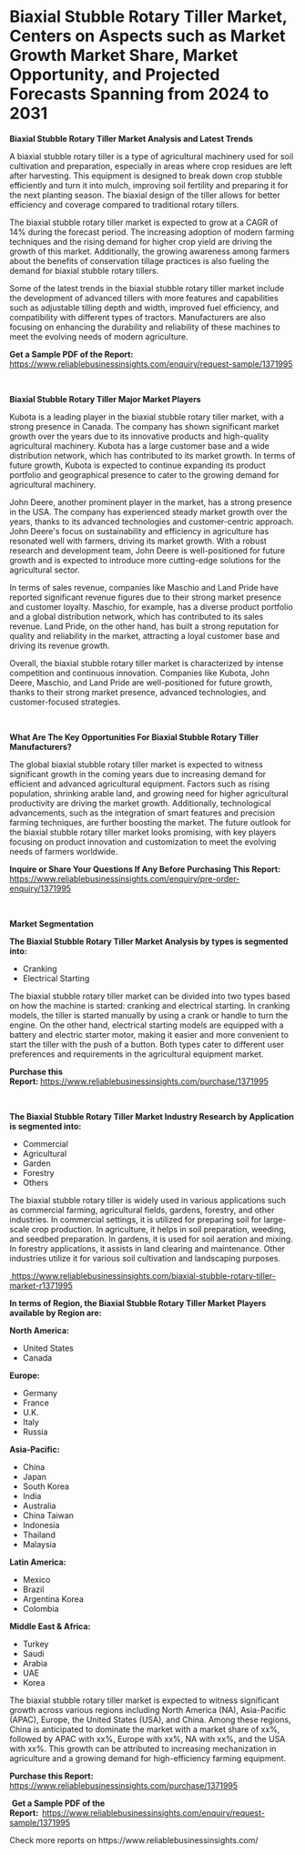 <p><h1>Biaxial Stubble Rotary Tiller Market, Centers on Aspects such as Market Growth Market Share, Market Opportunity, and Projected Forecasts Spanning from 2024 to 2031</h1></p><p><strong>Biaxial Stubble Rotary Tiller Market Analysis and Latest Trends</strong></p>
<p><p>A biaxial stubble rotary tiller is a type of agricultural machinery used for soil cultivation and preparation, especially in areas where crop residues are left after harvesting. This equipment is designed to break down crop stubble efficiently and turn it into mulch, improving soil fertility and preparing it for the next planting season. The biaxial design of the tiller allows for better efficiency and coverage compared to traditional rotary tillers.</p><p>The biaxial stubble rotary tiller market is expected to grow at a CAGR of 14% during the forecast period. The increasing adoption of modern farming techniques and the rising demand for higher crop yield are driving the growth of this market. Additionally, the growing awareness among farmers about the benefits of conservation tillage practices is also fueling the demand for biaxial stubble rotary tillers.</p><p>Some of the latest trends in the biaxial stubble rotary tiller market include the development of advanced tillers with more features and capabilities such as adjustable tilling depth and width, improved fuel efficiency, and compatibility with different types of tractors. Manufacturers are also focusing on enhancing the durability and reliability of these machines to meet the evolving needs of modern agriculture.</p></p>
<p><strong>Get a Sample PDF of the Report:&nbsp;</strong> <a href="https://www.reliablebusinessinsights.com/enquiry/request-sample/1371995">https://www.reliablebusinessinsights.com/enquiry/request-sample/1371995</a></p>
<p>&nbsp;</p>
<p><strong>Biaxial Stubble Rotary Tiller Major Market Players</strong></p>
<p><p>Kubota is a leading player in the biaxial stubble rotary tiller market, with a strong presence in Canada. The company has shown significant market growth over the years due to its innovative products and high-quality agricultural machinery. Kubota has a large customer base and a wide distribution network, which has contributed to its market growth. In terms of future growth, Kubota is expected to continue expanding its product portfolio and geographical presence to cater to the growing demand for agricultural machinery.</p><p>John Deere, another prominent player in the market, has a strong presence in the USA. The company has experienced steady market growth over the years, thanks to its advanced technologies and customer-centric approach. John Deere's focus on sustainability and efficiency in agriculture has resonated well with farmers, driving its market growth. With a robust research and development team, John Deere is well-positioned for future growth and is expected to introduce more cutting-edge solutions for the agricultural sector.</p><p>In terms of sales revenue, companies like Maschio and Land Pride have reported significant revenue figures due to their strong market presence and customer loyalty. Maschio, for example, has a diverse product portfolio and a global distribution network, which has contributed to its sales revenue. Land Pride, on the other hand, has built a strong reputation for quality and reliability in the market, attracting a loyal customer base and driving its revenue growth.</p><p>Overall, the biaxial stubble rotary tiller market is characterized by intense competition and continuous innovation. Companies like Kubota, John Deere, Maschio, and Land Pride are well-positioned for future growth, thanks to their strong market presence, advanced technologies, and customer-focused strategies.</p></p>
<p>&nbsp;</p>
<p><strong>What Are The Key Opportunities For Biaxial Stubble Rotary Tiller Manufacturers?</strong></p>
<p><p>The global biaxial stubble rotary tiller market is expected to witness significant growth in the coming years due to increasing demand for efficient and advanced agricultural equipment. Factors such as rising population, shrinking arable land, and growing need for higher agricultural productivity are driving the market growth. Additionally, technological advancements, such as the integration of smart features and precision farming techniques, are further boosting the market. The future outlook for the biaxial stubble rotary tiller market looks promising, with key players focusing on product innovation and customization to meet the evolving needs of farmers worldwide.</p></p>
<p><strong>Inquire or Share Your Questions If Any Before Purchasing This Report:</strong> <a href="https://www.reliablebusinessinsights.com/enquiry/pre-order-enquiry/1371995">https://www.reliablebusinessinsights.com/enquiry/pre-order-enquiry/1371995</a></p>
<p>&nbsp;</p>
<p><strong>Market Segmentation</strong></p>
<p><strong>The Biaxial Stubble Rotary Tiller Market Analysis by types is segmented into:</strong></p>
<p><ul><li>Cranking</li><li>Electrical Starting</li></ul></p>
<p><p>The biaxial stubble rotary tiller market can be divided into two types based on how the machine is started: cranking and electrical starting. In cranking models, the tiller is started manually by using a crank or handle to turn the engine. On the other hand, electrical starting models are equipped with a battery and electric starter motor, making it easier and more convenient to start the tiller with the push of a button. Both types cater to different user preferences and requirements in the agricultural equipment market.</p></p>
<p><strong>Purchase this Report:&nbsp;</strong><a href="https://www.reliablebusinessinsights.com/purchase/1371995">https://www.reliablebusinessinsights.com/purchase/1371995</a></p>
<p>&nbsp;</p>
<p><strong>The Biaxial Stubble Rotary Tiller Market Industry Research by Application is segmented into:</strong></p>
<p><ul><li>Commercial</li><li>Agricultural</li><li>Garden</li><li>Forestry</li><li>Others</li></ul></p>
<p><p>The biaxial stubble rotary tiller is widely used in various applications such as commercial farming, agricultural fields, gardens, forestry, and other industries. In commercial settings, it is utilized for preparing soil for large-scale crop production. In agriculture, it helps in soil preparation, weeding, and seedbed preparation. In gardens, it is used for soil aeration and mixing. In forestry applications, it assists in land clearing and maintenance. Other industries utilize it for various soil cultivation and landscaping purposes.</p></p>
<p><a href="https://www.reliablebusinessinsights.com/biaxial-stubble-rotary-tiller-market-r1371995">&nbsp;https://www.reliablebusinessinsights.com/biaxial-stubble-rotary-tiller-market-r1371995</a></p>
<p><strong>In terms of Region, the Biaxial Stubble Rotary Tiller Market Players available by Region are:</strong></p>
<p>
    <p> <strong> North America: </strong>
        <ul>
            <li>United States</li>
            <li>Canada</li>
        </ul>
        </p> 
    <p> <strong> Europe: </strong>
        <ul>
            <li>Germany</li>
            <li>France</li>
            <li>U.K.</li>
            <li>Italy</li>
            <li>Russia</li>
        </ul>
        </p> 
    <p> <strong> Asia-Pacific: </strong>
        <ul>
            <li>China</li>
            <li>Japan</li>
            <li>South Korea</li>
            <li>India</li>
            <li>Australia</li>
            <li>China Taiwan</li>
            <li>Indonesia</li>
            <li>Thailand</li>
            <li>Malaysia</li>
        </ul>
        </p> 
    <p> <strong> Latin America: </strong>
        <ul>
            <li>Mexico</li>
            <li>Brazil</li>
            <li>Argentina Korea</li>
            <li>Colombia</li>
        </ul>
        </p> 
    <p> <strong> Middle East & Africa: </strong>
        <ul>
            <li>Turkey</li>
            <li>Saudi</li>
            <li>Arabia</li>
            <li>UAE</li>
            <li>Korea</li>
        </ul>
    </p>
    </p>
<p><p>The biaxial stubble rotary tiller market is expected to witness significant growth across various regions including North America (NA), Asia-Pacific (APAC), Europe, the United States (USA), and China. Among these regions, China is anticipated to dominate the market with a market share of xx%, followed by APAC with xx%, Europe with xx%, NA with xx%, and the USA with xx%. This growth can be attributed to increasing mechanization in agriculture and a growing demand for high-efficiency farming equipment.</p></p>
<p><strong>Purchase this Report: </strong><a href="https://www.reliablebusinessinsights.com/purchase/1371995">https://www.reliablebusinessinsights.com/purchase/1371995</a></p>
<p>&nbsp;<strong>Get a Sample PDF of the Report:&nbsp;&nbsp;</strong><a href="https://www.reliablebusinessinsights.com/enquiry/request-sample/1371995">https://www.reliablebusinessinsights.com/enquiry/request-sample/1371995</a></p>
<p><strong></strong></p>
<p>Check more reports on https://www.reliablebusinessinsights.com/</p>